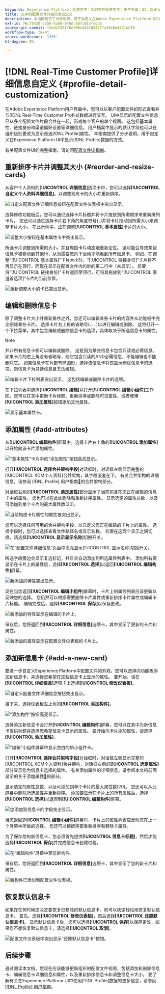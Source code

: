 ```yaml
---
keywords: Experience Platform；配置文件；实时客户配置文件；用户界面；UI；自定义；配置文件详细信息；详细信息
title: UI中的配置文件详细信息自定义
description: 本指南提供了分步说明，用于自定义在Adobe Experience Platform UI中实时客户个人资料数据的显示方式。
exl-id: 76cf8420-cc50-4a56-9f6d-5bfc01efcdb3
source-git-commit: fded2f25f76e396cd49702431fa40e8e4521ebf8
workflow-type: tm+mt
source-wordcount: '1395'
ht-degree: 0%

---
```


# [!DNL Real-Time Customer Profile]详细信息自定义 {#profile-detail-customization}

在Adobe Experience Platform用户界面中，您可以以客户配置文件的形式查看并与[!DNL Real-Time Customer Profile]数据进行交互。 UI中显示的配置文件信息已从多个配置文件片段合并在一起，形成每个客户的单个视图。 这包括基本属性、链接身份和渠道偏好设置等详细信息。 用户档案中显示的默认字段也可以在组织级别更改为显示首选[!DNL Profile]属性。 本指南提供了分步说明，用于自定义在Experience Platform UI中显示[!DNL Profile]数据的方式。

有关配置文件UI的完整指南，请访问[配置文件UI指南](user-guide.md)。

## 重新排序卡片并调整其大小 {#reorder-and-resize-cards}

从客户个人资料的&#x200B;**[!UICONTROL 详细信息]**&#x200B;选项卡中，您可以选择&#x200B;**[!UICONTROL 自定义个人资料详细信息]**，以调整现有卡的大小并重新排序。

![自定义配置文件详细信息按钮在配置文件仪表板中突出显示。](../images/profile-customization/customize-profile-details.png)

选择修改功能板后，您可以通过选择卡片标题并将卡片拖放到所需顺序来重新排列卡片。 您还可以通过选择卡片右下角的角度符号(`⌟`)并将卡片拖动到所需大小来调整卡片大小。 在此示例中，正在调整&#x200B;**[!UICONTROL 基本属性]**&#x200B;卡片的大小。

![调整大小按钮在基本属性卡中突出显示。](../images/profile-customization/resize.png)

所选卡片调整到所需的大小，并且周围卡片动态地重新定位。 这可能会导致某些信息卡被移动到其他行，从而需要您向下滚动才能看到所有信息卡。 例如，在调整“[!UICONTROL 基本属性]”卡片大小时，“[!UICONTROL 链接身份]”卡片将不再显示在顶行，而现在显示在配置文件内的新的第二行中（未显示）。 若要将“[!UICONTROL 链接身份]”卡片返回至顶行，可将其拖放到“[!UICONTROL 渠道首选项]”卡片的当前位置。

![重新调整大小的卡已突出显示。](../images/profile-customization/resized.png)

## 编辑和删除信息卡

除了调整卡片大小并重新排序之外，您还可以编辑某些卡片的内容并从功能板中完全删除某些卡片。 选择卡片右上角的省略号(`...`)以进行编辑或删除。 这将打开一个下拉菜单，其中包含编辑或删除信息卡的选项，具体取决于所选信息卡的属性。

>[!NOTE]
>
>并非所有信息卡都可以编辑或删除。 这是因为某些信息卡包含只读或必需信息。 如果卡片的右上角没有省略号，则它包含只读的AND必需信息，不能编辑也不能删除它。 如果信息卡在角部有椭圆形，选择该信息卡将仅显示删除信息卡的选项，则信息卡为只读信息且无法编辑。

![编辑卡片下拉列表突出显示。 这包括编辑或删除卡片的选项。](../images/profile-customization/edit-card.png)

在下拉列表中选择&#x200B;**[!UICONTROL 编辑]**&#x200B;以打开&#x200B;**[!UICONTROL 编辑小组件]**&#x200B;工作区，您可以在其中更新卡片标题、重新排序或删除可见属性，或者使用&#x200B;**[!UICONTROL 添加属性]**&#x200B;按钮添加其他属性。

![显示基本属性卡。](../images/profile-customization/basic-attributes.png)

## 添加属性 {#add-attributes}

从&#x200B;**[!UICONTROL 编辑构件]**&#x200B;屏幕中，选择卡片右上角的&#x200B;**[!UICONTROL 添加属性]**&#x200B;以开始向该卡片添加属性。

![“基本属性”卡片中的“添加属性”按钮高亮显示。](../images/profile-customization/add-attributes.png)

打开&#x200B;**[!UICONTROL 选择合并架构字段]**&#x200B;对话框时，对话框左侧显示完整的[!UICONTROL XDM个人资料]合并架构，其字段嵌套在下。 有关合并架构的详细信息，请参阅 [!DNL Profile] 用户指南[&#128279;](user-guide.md#union-schema)的合并架构部分。

对话框右侧的&#x200B;**[!UICONTROL 选定属性]**&#x200B;部分显示了当前包含在您正在编辑的信息卡中的属性。 您也可以在此处删除和重新排序属性。 显示选定的属性总数，以及可添加到单个卡片的最大属性数(20)。

![当前构成卡片属性的属性被突出显示。](../images/profile-customization/select-before.png)

您可以选择任何可用的合并架构字段，以自定义您正在编辑的卡片上的属性。 选择字段时，您可以选择查看文件路径名或显示名称。 若要在这两个显示之间切换，请选择&#x200B;**[!UICONTROL 显示显示名称]**&#x200B;切换开关。

![在“配置文件详细信息”页面中高亮显示[!UICONTROL 显示名称]切换开关。](../images/profile-customization/show-display-names.png)

所选字段旁边会显示复选标记，并且会自动添加到所选属性列表中。 添加所有要显示在卡片上的属性后，选择&#x200B;**[!UICONTROL 选择]**&#x200B;以返回&#x200B;**[!UICONTROL 编辑构件]**&#x200B;屏幕。

![新添加的特性突出显示。](../images/profile-customization/select-after.png)

现在当您返回&#x200B;**[!UICONTROL 编辑小组件]**&#x200B;屏幕时，卡片上的属性列表应该更新以反映您的选择。 您仍然可以根据需要删除卡片属性或重新排序卡片属性或编辑卡片标题。 编辑完成后，选择&#x200B;**[!UICONTROL 保存]**&#x200B;以保存更改。

![新添加的特性显示在编辑的卡片上。](../images/profile-customization/new-attributes.png)

保存后，您将返回到&#x200B;**[!UICONTROL 详细信息]**&#x200B;选项卡，其中显示了更新的卡片和属性。

![新添加的属性显示在配置文件仪表板的卡片上。](../images/profile-customization/added-attributes.png)

## 添加新信息卡 {#add-a-new-card}

要进一步自定义Experience Platform中配置文件的外观，您可以选择向功能板添加新信息卡，并选择您希望在这些信息卡上显示的属性。 要开始，请在&#x200B;**[!UICONTROL 详细信息]**&#x200B;选项卡上选择&#x200B;**[!UICONTROL 修改仪表板]**。

![自定义配置文件详细信息按钮突出显示。](../images/profile-customization/customize-profile-details.png)

接下来，选择仪表板左上角的&#x200B;**[!UICONTROL 添加构件]**。

![“添加构件”按钮高亮显示。](../images/profile-customization/add-widget.png)

选择添加新信息卡会打开&#x200B;**[!UICONTROL 编辑构件]**&#x200B;屏幕，您可以在其中为新信息卡提供标题并选择您希望信息卡显示的属性。 要开始向卡片添加属性，请选择&#x200B;**[!UICONTROL 添加属性]**。

![“编辑”小组件屏幕中显示空白的新小组件卡。](../images/profile-customization/edit-widget.png)

打开&#x200B;**[!UICONTROL 选择合并架构字段]**&#x200B;对话框时，对话框左侧显示完整的[!UICONTROL XDM个人资料]合并架构，对话框右侧的&#x200B;**[!UICONTROL 选定属性]**&#x200B;部分显示您为信息卡选择的属性。 有关添加属性的详细信息，请参阅本文档前面显示的关于添加属性[&#128279;](#add-attributes)的部分。

显示选定的属性总数，以及可添加到单个卡片的最大属性数(20)。 您还可以从此屏幕中删除所选属性并重新排序。 添加要显示在卡片上的所有属性后，选择&#x200B;**[!UICONTROL 选择]**&#x200B;以返回到&#x200B;**[!UICONTROL 编辑构件]**&#x200B;屏幕。

![您添加到信息卡的字段突出显示。](../images/profile-customization/add-widget-attributes.png)

当您返回&#x200B;**[!UICONTROL 编辑小组件]**&#x200B;屏幕时，卡片上的属性列表应反映您在上一个屏幕中所做的选择。 您还可以根据需要重新排序和移除卡属性。

为了保存您的新信息卡，您必须首先提供&#x200B;**[!UICONTROL 信息卡标题]**，然后才能选择&#x200B;**[!UICONTROL 保存]**&#x200B;并完成信息卡创建过程。

![在“编辑构件”屏幕中预览新构件。](../images/profile-customization/new-widget.png)

保存后，您将返回到&#x200B;**[!UICONTROL 详细信息]**&#x200B;选项卡，其中显示了您的新卡片和属性。

![新构件已添加到配置文件仪表板。](../images/profile-customization/added-widget.png)

## 恢复默认信息卡

如果在任何时候您决定要恢复已移除的默认信息卡，则可以快速轻松地恢复默认信息卡。 首先，选择&#x200B;**[!UICONTROL 修改仪表板]**，然后选择&#x200B;**[!UICONTROL 还原默认信息卡]**。 显示默认信息卡后，您可以选择&#x200B;**[!UICONTROL 保存]**&#x200B;以保存更改，如果您不想恢复默认信息卡，请选择&#x200B;**[!UICONTROL 取消]**。

![配置文件仪表板中突出显示“还原默认信息卡”按钮。](../images/profile-customization/restore-default.png)

## 后续步骤

通过阅读本文档，您现在应该能够更新组织的配置文件视图，包括添加和删除信息卡、编辑信息卡详细信息和属性，以及重新排序信息卡和调整信息卡大小。 要了解有关在Experience Platform UI中使用[!DNL Profile]数据的更多信息，请参阅[[!DNL Profile] 用户指南](user-guide.md)。
